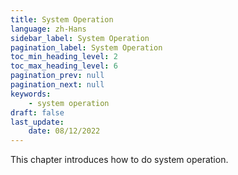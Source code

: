 ```yaml
---
title: System Operation
language: zh-Hans
sidebar_label: System Operation
pagination_label: System Operation
toc_min_heading_level: 2
toc_max_heading_level: 6
pagination_prev: null
pagination_next: null
keywords:
    - system operation
draft: false
last_update:
    date: 08/12/2022
---
```


This chapter introduces how to do system operation.
